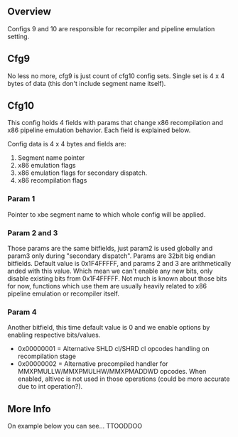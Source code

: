 ## Overview
Configs 9 and 10 are responsible for recompiler and pipeline emulation setting.

## Cfg9
No less no more, cfg9 is just count of cfg10 config sets. Single set is 4 x 4 bytes of data (this don't include segment name itself).

## Cfg10
This config holds 4 fields with params that change x86 recompilation and x86 pipeline emulation behavior. Each field is explained below.

Config data is 4 x 4 bytes and fields are:
1. Segment name pointer
2. x86 emulation flags
3. x86 emulation flags for secondary dispatch.
4. x86 recompilation flags

### Param 1
Pointer to xbe segment name to which whole config will be applied. 

### Param 2 and 3
Those params are the same bitfields, just param2 is used globally and param3 only during "secondary dispatch". Params are 32bit big endian bitfields.
Default value is 0x1F4FFFFF, and params 2 and 3 are arithmetically anded with this value. Which mean we can't enable any new bits, only disable existing bits from 0x1F4FFFFF. Not much is known about those bits for now, functions which use them are usually heavily related to x86 pipeline emulation or recompiler itself. 

### Param 4
Another bitfield, this time default value is 0 and we enable options by enabling respective bits/values.
* 0x00000001 = Alternative SHLD cl/SHRD cl opcodes handling on recompilation stage
* 0x00000002 = Alternative precompiled handler for MMXPMULLW/MMXPMULHW/MMXPMADDWD opcodes. When enabled, altivec is not used in those operations (could be more accurate due to int operation?).

## More Info
On example below you can see... TTOODDOO
